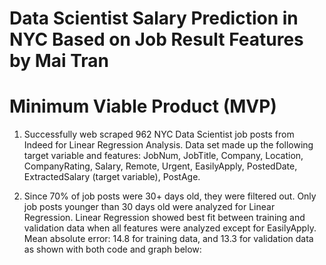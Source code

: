 # Data Scientist Salary Prediction in NYC Based on Job Result Features by Mai Tran

# Minimum Viable Product (MVP)
1. Successfully web scraped 962 NYC Data Scientist job posts from Indeed for Linear Regression Analysis. Data set made up the following target variable and features: JobNum, JobTitle, Company, Location, CompanyRating, Salary, Remote, Urgent, EasilyApply, PostedDate, ExtractedSalary (target variable), PostAge. 

2. Since 70% of job posts were 30+ days old, they were filtered out. Only job posts younger than 30 days old were analyzed for Linear Regression. Linear Regression showed best fit between training and validation data when all features were analyzed except for EasilyApply. Mean absolute error: 14.8 for training data, and 13.3 for validation data as shown with both code and graph below: 

